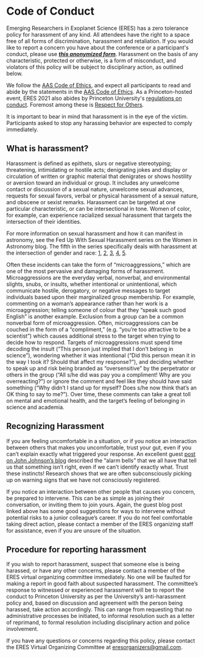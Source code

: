 # Code of Conduct

Emerging Researchers in Exoplanet Science (ERES) has a zero tolerance policy
for harassment of any kind.  All attendees have the right to a space free of
all forms of discrimination, harassment and retaliation.  If you would like to
report a concern you have about the conference or a participant's conduct,
please use _**[this anonymized
form](https://docs.google.com/forms/d/e/1FAIpQLSfoY1b19X6LwMPAfF49wvInhMDhaNFhldKzEJ6tUbHCCvUHyA/viewform)**_.
Harassment on the basis of any characteristic, protected or otherwise, is a
form of misconduct, and violators of this policy will be subject to
disciplinary action, as outlined below.

We follow the [AAS Code of Ethics](https://aas.org/policies/ethics), and expect
all participants to read and abide by the statements in the [AAS Code of
Ethics](https://aas.org/policies/ethics).
As a Princeton-hosted event, ERES 2021 also abides by Princeton University's
[regulations on
conduct](https://inclusive.princeton.edu/addressing-concerns/policies).
Foremost among these is [Respect for
Others](https://rrr.princeton.edu/university#comp121).

It is important to bear in mind that harassment is in the eye of the victim.
Participants asked to stop any harassing behavior are expected to comply
immediately.

## What is harassment?

Harassment is defined as epithets, slurs or negative stereotyping; threatening,
intimidating or hostile acts; denigrating jokes and display or circulation of
written or graphic material that denigrates or shows hostility or aversion
toward an individual or group. It includes any unwelcome contact or discussion
of a sexual nature, unwelcome sexual advances, requests for sexual favors,
verbal or physical harassment of a sexual nature, and obscene or sexist
remarks. Harassment can be targeted at one particular characteristic, or can be
intersectional in tone. Women of color, for example, can experience racialized
sexual harassment that targets the intersection of their identities.

For more information on sexual harassment and how it can manifest in astronomy,
see the Fed Up With Sexual Harassment series on the Women in Astronomy blog.
The fifth in the series specifically deals with harassment at the intersection
of gender and race:
[1](http://womeninastronomy.blogspot.com/2014/05/fed-up-with-sexual-harassment-defining.html),
[2](http://womeninastronomy.blogspot.com/2014/05/fed-up-with-sexual-harassment-survival.html),
[3](http://womeninastronomy.blogspot.com/2014/05/fed-up-with-sexual-harassment-serial.html),
[4](http://womeninastronomy.blogspot.com/2014/05/fed-up-with-sexual-harassment-power-to.html),
[5](http://womeninastronomy.blogspot.com/2014/05/fed-up-with-sexual-harassment-guest.html).

Often these incidents can take the form of “microaggressions,” which are one of
the most pervasive and damaging forms of harassment. Microaggressions are the
everyday verbal, nonverbal, and environmental slights, snubs, or insults,
whether intentional or unintentional, which communicate hostile, derogatory, or
negative messages to target individuals based upon their marginalized group
membership. For example, commenting on a woman’s appearance rather than her
work is a microaggression; telling someone of colour that they “speak such good
English” is another example. Exclusion from a group can be a common nonverbal
form of microaggression. Often, microaggressions can be couched in the form of
a “compliment,” (e.g. “you’re too attractive to be a scientist”) which causes
additional stress to the target when trying to decide how to respond. Targets
of microaggressions must spend time decoding the insult (“This person just
implied that I don’t belong in science”), wondering whether it was intentional
(“Did this person mean it in the way I took it? Should that affect my
response?”), and deciding whether to speak up and risk being branded as
“oversensitive” by the perpetrator or others in the group (“All s/he did was
pay you a compliment! Why are you overreacting?”) or ignore the comment and
feel like they should have said something (“Why didn’t I stand up for myself?
Does s/he now think that’s an OK thing to say to me?”). Over time, these
comments can take a great toll on mental and emotional health, and the target’s
feeling of belonging in science and academia.

## Recognizing Harassment

If you are feeling uncomfortable in a situation, or if you notice an
interaction between others that makes you uncomfortable, trust your gut, even
if you can’t explain exactly what triggered your response. An excellent guest
[post on John Johnson’s blog](http://mahalonottrash.blogspot.com/2013/12/closing-time-at-astronomy-nightclub.html)
described the “alarm bells” that we all have that tell us that something isn’t
right, even if we can’t identify exactly what. Trust these instincts! Research
shows that we are often subconsciously picking up on warning signs that we have
not consciously registered.

If you notice an interaction between other people that causes you concern, be
prepared to intervene. This can be as simple as joining their conversation, or
inviting them to join yours. Again, the guest blog post linked above has some
good suggestions for ways to intervene without potential risks to a junior
colleague’s career. If you do not feel comfortable taking direct action, please
contact a member of the ERES organizing staff for assistance, even if you are
unsure of the situation.

## Procedure for reporting harassment

If you wish to report harassment, suspect that someone else is being harassed,
or have any other concerns, please contact a member of the ERES virtual
organizing committee immediately. No one will be faulted for making a report in
good faith about suspected harassment. The committee’s response to witnessed or
experienced harassment will be to report the conduct to Princeton University as per the
University’s anti-harassment policy and, based on discussion and
agreement with the person being harassed, take action accordingly. This can
range from requesting that no administrative processes be initiated, to
informal resolution such as a letter of reprimand, to formal resolution
including disciplinary action and police involvement.

If you have any questions or concerns regarding this policy, please contact the
ERES Virtual Organizing Committee at eresorganizers@gmail.com.

